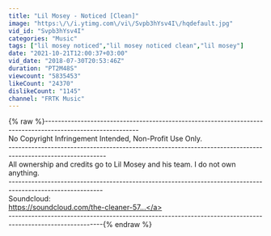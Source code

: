 ```yaml
---
title: "Lil Mosey - Noticed [Clean]"
image: "https:\/\/i.ytimg.com\/vi\/Svpb3hYsv4I\/hqdefault.jpg"
vid_id: "Svpb3hYsv4I"
categories: "Music"
tags: ["lil mosey noticed","lil mosey noticed clean","lil mosey"]
date: "2021-10-21T12:00:37+03:00"
vid_date: "2018-07-30T20:53:46Z"
duration: "PT2M48S"
viewcount: "5835453"
likeCount: "24370"
dislikeCount: "1145"
channel: "FRTK Music"
---
```

{% raw %}-----------------------------------------------------------------------------------------------------------<br />No Copyright Infringement Intended, Non-Profit Use Only.<br />------------------------------------------------------------------------------------------------------------<br />All ownership and credits go to Lil Mosey and his team. I do not own anything.<br />-----------------------------------------------------------------------------------------------------------<br />Soundcloud:<br /><a rel="nofollow" target="blank" href="https://soundcloud.com/the-cleaner-57...">https://soundcloud.com/the-cleaner-57...</a><br />-----------------------------------------------------------------------------------------------------------{% endraw %}
